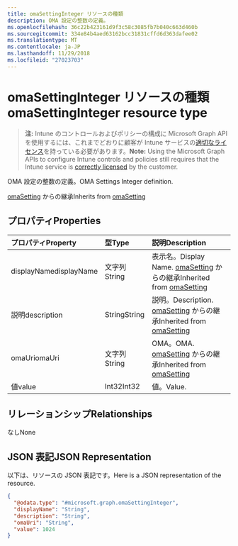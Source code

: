 ```yaml
---
title: omaSettingInteger リソースの種類
description: OMA 設定の整数の定義。
ms.openlocfilehash: 36c22b423161d9f3c58c3085fb7b040c663d460b
ms.sourcegitcommit: 334e84b4aed63162bcc31831cffd6d363dafee02
ms.translationtype: MT
ms.contentlocale: ja-JP
ms.lasthandoff: 11/29/2018
ms.locfileid: "27023703"
---
```

# <a name="omasettinginteger-resource-type"></a><span data-ttu-id="f089b-103">omaSettingInteger リソースの種類</span><span class="sxs-lookup"><span data-stu-id="f089b-103">omaSettingInteger resource type</span></span>

> <span data-ttu-id="f089b-104">**注:** Intune のコントロールおよびポリシーの構成に Microsoft Graph API を使用するには、これまでどおりに顧客が Intune サービスの[適切なライセンス](https://go.microsoft.com/fwlink/?linkid=839381)を持っている必要があります。</span><span class="sxs-lookup"><span data-stu-id="f089b-104">**Note:** Using the Microsoft Graph APIs to configure Intune controls and policies still requires that the Intune service is [correctly licensed](https://go.microsoft.com/fwlink/?linkid=839381) by the customer.</span></span>

<span data-ttu-id="f089b-105">OMA 設定の整数の定義。</span><span class="sxs-lookup"><span data-stu-id="f089b-105">OMA Settings Integer definition.</span></span>

<span data-ttu-id="f089b-106">[omaSetting](../resources/intune-deviceconfig-omasetting.md) からの継承</span><span class="sxs-lookup"><span data-stu-id="f089b-106">Inherits from [omaSetting](../resources/intune-deviceconfig-omasetting.md)</span></span>

## <a name="properties"></a><span data-ttu-id="f089b-107">プロパティ</span><span class="sxs-lookup"><span data-stu-id="f089b-107">Properties</span></span>
|<span data-ttu-id="f089b-108">プロパティ</span><span class="sxs-lookup"><span data-stu-id="f089b-108">Property</span></span>|<span data-ttu-id="f089b-109">型</span><span class="sxs-lookup"><span data-stu-id="f089b-109">Type</span></span>|<span data-ttu-id="f089b-110">説明</span><span class="sxs-lookup"><span data-stu-id="f089b-110">Description</span></span>|
|:---|:---|:---|
|<span data-ttu-id="f089b-111">displayName</span><span class="sxs-lookup"><span data-stu-id="f089b-111">displayName</span></span>|<span data-ttu-id="f089b-112">文字列</span><span class="sxs-lookup"><span data-stu-id="f089b-112">String</span></span>|<span data-ttu-id="f089b-113">表示名。</span><span class="sxs-lookup"><span data-stu-id="f089b-113">Display Name.</span></span> <span data-ttu-id="f089b-114">[omaSetting](../resources/intune-deviceconfig-omasetting.md) からの継承</span><span class="sxs-lookup"><span data-stu-id="f089b-114">Inherited from [omaSetting](../resources/intune-deviceconfig-omasetting.md)</span></span>|
|<span data-ttu-id="f089b-115">説明</span><span class="sxs-lookup"><span data-stu-id="f089b-115">description</span></span>|<span data-ttu-id="f089b-116">String</span><span class="sxs-lookup"><span data-stu-id="f089b-116">String</span></span>|<span data-ttu-id="f089b-117">説明。</span><span class="sxs-lookup"><span data-stu-id="f089b-117">Description.</span></span> <span data-ttu-id="f089b-118">[omaSetting](../resources/intune-deviceconfig-omasetting.md) からの継承</span><span class="sxs-lookup"><span data-stu-id="f089b-118">Inherited from [omaSetting](../resources/intune-deviceconfig-omasetting.md)</span></span>|
|<span data-ttu-id="f089b-119">omaUri</span><span class="sxs-lookup"><span data-stu-id="f089b-119">omaUri</span></span>|<span data-ttu-id="f089b-120">文字列</span><span class="sxs-lookup"><span data-stu-id="f089b-120">String</span></span>|<span data-ttu-id="f089b-121">OMA。</span><span class="sxs-lookup"><span data-stu-id="f089b-121">OMA.</span></span> <span data-ttu-id="f089b-122">[omaSetting](../resources/intune-deviceconfig-omasetting.md) からの継承</span><span class="sxs-lookup"><span data-stu-id="f089b-122">Inherited from [omaSetting](../resources/intune-deviceconfig-omasetting.md)</span></span>|
|<span data-ttu-id="f089b-123">値</span><span class="sxs-lookup"><span data-stu-id="f089b-123">value</span></span>|<span data-ttu-id="f089b-124">Int32</span><span class="sxs-lookup"><span data-stu-id="f089b-124">Int32</span></span>|<span data-ttu-id="f089b-125">値。</span><span class="sxs-lookup"><span data-stu-id="f089b-125">Value.</span></span>|

## <a name="relationships"></a><span data-ttu-id="f089b-126">リレーションシップ</span><span class="sxs-lookup"><span data-stu-id="f089b-126">Relationships</span></span>
<span data-ttu-id="f089b-127">なし</span><span class="sxs-lookup"><span data-stu-id="f089b-127">None</span></span>
## <a name="json-representation"></a><span data-ttu-id="f089b-128">JSON 表記</span><span class="sxs-lookup"><span data-stu-id="f089b-128">JSON Representation</span></span>
<span data-ttu-id="f089b-129">以下は、リソースの JSON 表記です。</span><span class="sxs-lookup"><span data-stu-id="f089b-129">Here is a JSON representation of the resource.</span></span>
<!-- {
  "blockType": "resource",
  "@odata.type": "microsoft.graph.omaSettingInteger"
}
-->
``` json
{
  "@odata.type": "#microsoft.graph.omaSettingInteger",
  "displayName": "String",
  "description": "String",
  "omaUri": "String",
  "value": 1024
}
```



